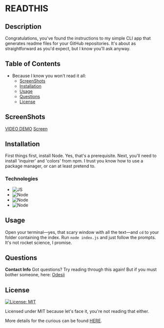 # READTHIS

## Description

Congratulations, you've found the instructions to my simple CLI app that generates readme files for your GitHub repositories.
It's about as straightforward as you'd expect, but I know you'll ask anyway.

## Table of Contents

- Because I know you won't read it all:
  - [ScreenShots](#screeshots)
  - [Installation](#installation)
  - [Usage](#usage)
  - [Questions](#questions)
  - [License](#license)

## ScreenShots

[VIDEO DEMO](https://youtu.be/qvVhImXRsTo)
[Screen](https://imgur.com/RU6mi2E)

## Installation

First things first, install Node. Yes, that's a prerequisite. Next, you'll need to install 'inquirer' and 'colors' from npm.
I trust you know how to use a package manager, or can at least pretend to.

### Technologies

- ![JS](https://img.shields.io/badge/Code-JS-yellow.svg)
- ![Node](https://img.shields.io/badge/JS-NODE-orange.svg)
- ![Node](https://img.shields.io/badge/npm-Inqirer-red.svg)
- ![Node](https://img.shields.io/badge/npm-Colors-pink.svg)

## Usage

Open your terminal—yes, that scary window with all the text—and `cd` to your folder containing the index.
Run `node index.js` and just follow the prompts. It's not rocket science, I promise.

## Questions

**Contact Info**
Got questions? Try reading through this again! But if you must bother someone, here:
[Odesii](https://github.com/Odesii)

## License

[![License: MIT](https://img.shields.io/badge/License-MIT-yellow.svg)](https://opensource.org/licenses/MIT)

Licensed under MIT because let's face it, you're not reading that either.

More details for the curious can be found [HERE](https://opensource.org/licenses/MIT).
